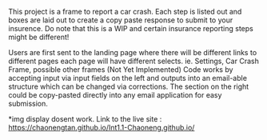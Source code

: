 This project is a frame to report a car crash.
Each step is listed out and boxes are laid out to create a
copy paste response to submit to your insurence.
Do note that this is a WIP and certain insurance reporting steps might be different!

Users are first sent to the landing page where there will be different links to different pages
each page will have different selects. ie. Settings, Car Crash Frame, possible other frames (Not Yet Implemented)
Code works by accepting input via input fields on the left and outputs into
an email-able structure which can be changed via corrections.
The section on the right could be copy-pasted directly into any
email application for easy submission.

*img display dosent work.
Link to the live site : https://chaonengtan.github.io/Int1.1-Chaoneng.github.io/